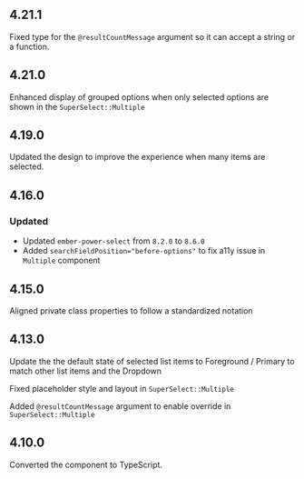 ## 4.21.1

Fixed type for the `@resultCountMessage` argument so it can accept a string or a function.

## 4.21.0

Enhanced display of grouped options when only selected options are shown in the `SuperSelect::Multiple`

## 4.19.0

Updated the design to improve the experience when many items are selected.

## 4.16.0

### Updated

- Updated `ember-power-select` from `8.2.0` to `8.6.0`
- Added `searchFieldPosition="before-options"` to fix a11y issue in `Multiple` component

## 4.15.0

Aligned private class properties to follow a standardized notation

## 4.13.0

Update the the default state of selected list items to Foreground / Primary to match other list items and the Dropdown

Fixed placeholder style and layout in `SuperSelect::Multiple`

Added `@resultCountMessage` argument to enable override in `SuperSelect::Multiple`

## 4.10.0

Converted the component to TypeScript.
